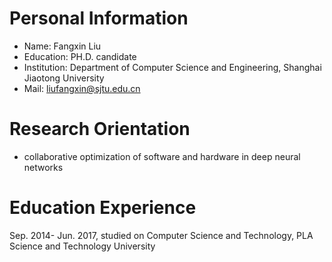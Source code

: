# Personal Information
* Name: Fangxin Liu
* Education: PH.D. candidate
* Institution: Department of Computer Science and Engineering, Shanghai Jiaotong University
* Mail: liufangxin@sjtu.edu.cn

# Research Orientation
* collaborative optimization of software and hardware in deep neural networks

# Education Experience
Sep. 2014- Jun. 2017, studied on Computer Science and Technology, PLA Science and Technology University
